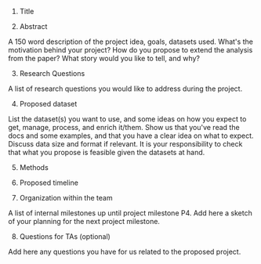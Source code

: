 1. Title

2. Abstract

A 150 word description of the project idea, goals, datasets used. What's the motivation behind your project? How do you propose to extend the analysis from the paper? What story would you like to tell, and why? 

3. Research Questions

A list of research questions you would like to address during the project.

4. Proposed dataset

List the dataset(s) you want to use, and some ideas on how you expect to get, manage, process, and enrich it/them. Show us that you've read the docs and some examples, and that you have a clear idea on what to expect. Discuss data size and format if relevant. It is your responsibility to check that what you propose is feasible given the datasets at hand.

5. Methods

6. Proposed timeline

7. Organization within the team

A list of internal milestones up until project milestone P4. Add here a sketch of your planning for the next project milestone.

8. Questions for TAs (optional)

Add here any questions you have for us related to the proposed project.
